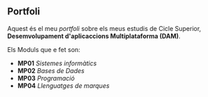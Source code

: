 ## Portfoli

Aquest és el meu *portfoli* sobre els meus estudis de Cicle Superior, **Desemvolupament d'aplicaccions Multiplataforma (DAM)**.

Els Moduls que e fet son:
- **MP01** *Sistemes informàtics*
- **MP02** *Bases de Dades*
- **MP03** *Programació*
- **MP04** *Llenguatges de marques*
